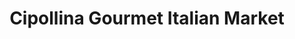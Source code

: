 ---
title: "Cipollina Gourmet Italian Market"
url: /forest-hills/cipollina-gourmet-italian-market/
shop: Feinkost
---